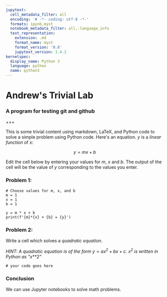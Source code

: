 ```yaml
---
jupytext:
  cell_metadata_filter: all
  encoding: '# -*- coding: utf-8 -*-'
  formats: ipynb,myst
  notebook_metadata_filter: all,-language_info
  text_representation:
    extension: .md
    format_name: myst
    format_version: '0.8'
    jupytext_version: 1.4.2
kernelspec:
  display_name: Python 3
  language: python
  name: python3
---
```


# Andrew's Trivial Lab 
### A program for testing git and github

+++

This is some trivial content using markdown, LaTeX, and Python code to solve a simple problem using Python code. Here's an equation. $y$ is a *linear function* of $x$:


$$
    y = mx + b\tag{equation of a line}
$$


Edit the cell below by entering your values for $m$, $x$ and $b$. The output of the cell will be the value of $y$ corresponding to the values you enter.

### Problem 1:

```{code-cell} ipython3
# Choose values for m, x, and b
m = 1
x = 1
b = 1

y = m * x + b
print(f'{m}*{x} + {b} = {y}')
```

### Problem 2:
Write a cell which solves a *quadratic equation*. 

*HINT: A quadratic equation is of the form $y = ax^2 + bx + c$. $x^2$ is written in Python as "x**2"*

```{code-cell} ipython3
# your code goes here
```

### Conclusion
We can use Jupyter notebooks to solve math problems.
